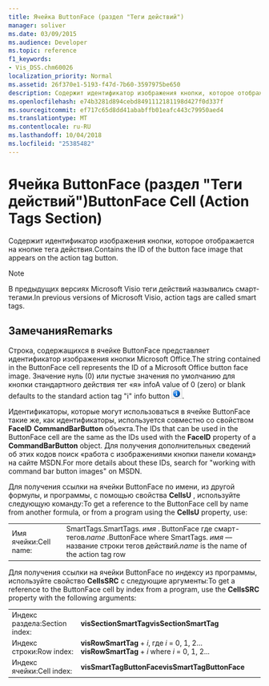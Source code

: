 ```yaml
---
title: Ячейка ButtonFace (раздел "Теги действий")
manager: soliver
ms.date: 03/09/2015
ms.audience: Developer
ms.topic: reference
f1_keywords:
- Vis_DSS.chm60026
localization_priority: Normal
ms.assetid: 26f370e1-5193-f47d-7b60-3597975be650
description: Содержит идентификатор изображения кнопки, которое отображается на кнопке тега действия.
ms.openlocfilehash: e74b3281d894cebd8491112181198d427f0d337f
ms.sourcegitcommit: ef717c65d8dd41ababffb01eafc443c79950aed4
ms.translationtype: MT
ms.contentlocale: ru-RU
ms.lasthandoff: 10/04/2018
ms.locfileid: "25385482"
---
```

# <a name="buttonface-cell-action-tags-section"></a><span data-ttu-id="b79ea-103">Ячейка ButtonFace (раздел "Теги действий")</span><span class="sxs-lookup"><span data-stu-id="b79ea-103">ButtonFace Cell (Action Tags Section)</span></span>

<span data-ttu-id="b79ea-104">Содержит идентификатор изображения кнопки, которое отображается на кнопке тега действия.</span><span class="sxs-lookup"><span data-stu-id="b79ea-104">Contains the ID of the button face image that appears on the action tag button.</span></span> 
  
> [!NOTE]
> <span data-ttu-id="b79ea-105">В предыдущих версиях Microsoft Visio теги действий назывались смарт-тегами.</span><span class="sxs-lookup"><span data-stu-id="b79ea-105">In previous versions of Microsoft Visio, action tags are called smart tags.</span></span> 
  
## <a name="remarks"></a><span data-ttu-id="b79ea-106">Замечания</span><span class="sxs-lookup"><span data-stu-id="b79ea-106">Remarks</span></span>

<span data-ttu-id="b79ea-107">Строка, содержащихся в ячейке ButtonFace представляет идентификатор изображения кнопки Microsoft Office.</span><span class="sxs-lookup"><span data-stu-id="b79ea-107">The string contained in the ButtonFace cell represents the ID of a Microsoft Office button face image.</span></span> <span data-ttu-id="b79ea-108">Значение нуль (0) или пустые значения по умолчанию для кнопки стандартного действия тег «я» info</span><span class="sxs-lookup"><span data-stu-id="b79ea-108">A value of 0 (zero) or blank defaults to the standard action tag "i" info button</span></span> ![Кнопки info тега «я» Standard действия](media/InfoPS_ZA10180114.gif)<span data-ttu-id="b79ea-110">.</span><span class="sxs-lookup"><span data-stu-id="b79ea-110"></span></span>
  
<span data-ttu-id="b79ea-111">Идентификаторы, которые могут использоваться в ячейке ButtonFace такие же, как идентификаторы, используется совместно со свойством **FaceID** **CommandBarButton** объекта.</span><span class="sxs-lookup"><span data-stu-id="b79ea-111">The IDs that can be used in the ButtonFace cell are the same as the IDs used with the **FaceID** property of a **CommandBarButton** object.</span></span> <span data-ttu-id="b79ea-112">Для получения дополнительных сведений об этих кодов поиск «работа с изображениями кнопки панели команд» на сайте MSDN.</span><span class="sxs-lookup"><span data-stu-id="b79ea-112">For more details about these IDs, search for "working with command bar button images" on MSDN.</span></span> 
  
<span data-ttu-id="b79ea-113">Для получения ссылки на ячейки ButtonFace по имени, из другой формулы, и программы, с помощью свойства **CellsU** , используйте следующую команду:</span><span class="sxs-lookup"><span data-stu-id="b79ea-113">To get a reference to the ButtonFace cell by name from another formula, or from a program using the **CellsU** property, use:</span></span> 
  
|||
|:-----|:-----|
| <span data-ttu-id="b79ea-114">Имя ячейки:</span><span class="sxs-lookup"><span data-stu-id="b79ea-114">Cell name:</span></span>  <br/> | <span data-ttu-id="b79ea-115">SmartTags.</span><span class="sxs-lookup"><span data-stu-id="b79ea-115">SmartTags.</span></span>  <span data-ttu-id="b79ea-116">*имя* . ButtonFace где смарт-тегов.</span><span class="sxs-lookup"><span data-stu-id="b79ea-116">*name*  .ButtonFace           where SmartTags.</span></span> <span data-ttu-id="b79ea-117">*имя* — название строки тегов действий.</span><span class="sxs-lookup"><span data-stu-id="b79ea-117">*name*  is the name of the action tag row</span></span>  <br/> |
   
<span data-ttu-id="b79ea-118">Для получения ссылки на ячейки ButtonFace по индексу из программы, используйте свойство **CellsSRC** с следующие аргументы:</span><span class="sxs-lookup"><span data-stu-id="b79ea-118">To get a reference to the ButtonFace cell by index from a program, use the **CellsSRC** property with the following arguments:</span></span> 
  
|||
|:-----|:-----|
| <span data-ttu-id="b79ea-119">Индекс раздела:</span><span class="sxs-lookup"><span data-stu-id="b79ea-119">Section index:</span></span>  <br/> |<span data-ttu-id="b79ea-120">**visSectionSmartTag**</span><span class="sxs-lookup"><span data-stu-id="b79ea-120">**visSectionSmartTag**</span></span> <br/> |
| <span data-ttu-id="b79ea-121">Индекс строки:</span><span class="sxs-lookup"><span data-stu-id="b79ea-121">Row index:</span></span>  <br/> |<span data-ttu-id="b79ea-122">**visRowSmartTag** +  *i*, где *i* = 0, 1, 2…</span><span class="sxs-lookup"><span data-stu-id="b79ea-122">**visRowSmartTag** +  *i*            where  *i*  = 0, 1, 2...</span></span>  <br/> |
| <span data-ttu-id="b79ea-123">Индекс ячейки:</span><span class="sxs-lookup"><span data-stu-id="b79ea-123">Cell index:</span></span>  <br/> |<span data-ttu-id="b79ea-124">**visSmartTagButtonFace**</span><span class="sxs-lookup"><span data-stu-id="b79ea-124">**visSmartTagButtonFace**</span></span> <br/> |
   

